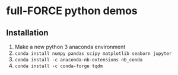 # full-FORCE python demos

## Installation
1. Make a new python 3 anaconda environment
2. `conda install numpy pandas scipy matplotlib seaborn jupyter`
3. `conda install -c anaconda-nb-extensions nb_conda`
4. `conda install -c conda-forge tqdm`